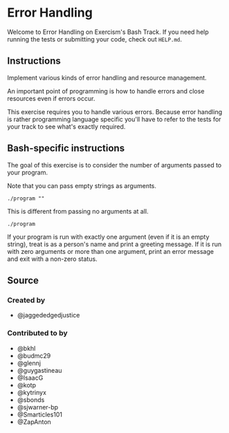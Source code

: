 # Error Handling

Welcome to Error Handling on Exercism's Bash Track.
If you need help running the tests or submitting your code, check out `HELP.md`.

## Instructions

Implement various kinds of error handling and resource management.

An important point of programming is how to handle errors and close resources even if errors occur.

This exercise requires you to handle various errors.
Because error handling is rather programming language specific you'll have to refer to the tests for your track to see what's exactly required.

## Bash-specific instructions

The goal of this exercise is to consider the number of arguments passed to your program.

Note that you can pass empty strings as arguments.

`./program ""`

This is different from passing no arguments at all.

`./program`

If your program is run with exactly one argument (even if it is an empty string), treat is as a person's name and print a greeting message.
If it is run with zero arguments or more than one argument, print an error message and exit with a non-zero status.

## Source

### Created by

- @jaggededgedjustice

### Contributed to by

- @bkhl
- @budmc29
- @glennj
- @guygastineau
- @IsaacG
- @kotp
- @kytrinyx
- @sbonds
- @sjwarner-bp
- @Smarticles101
- @ZapAnton
